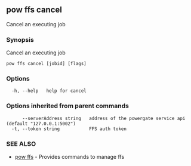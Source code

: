 ## pow ffs cancel

Cancel an executing job

### Synopsis

Cancel an executing job

```
pow ffs cancel [jobid] [flags]
```

### Options

```
  -h, --help   help for cancel
```

### Options inherited from parent commands

```
      --serverAddress string   address of the powergate service api (default "127.0.0.1:5002")
  -t, --token string           FFS auth token
```

### SEE ALSO

* [pow ffs](pow_ffs.md)	 - Provides commands to manage ffs

